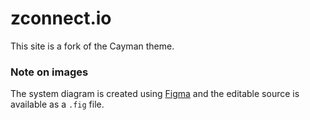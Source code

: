 # zconnect.io

This site is a fork of the Cayman theme.

### Note on images

The system diagram is created using [Figma](figma.com) and the editable source is available as a `.fig` file.